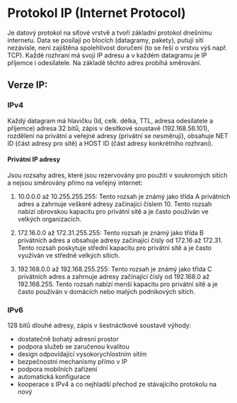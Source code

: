 # Protokol IP (Internet Protocol)
Je datový protokol na síťové vrstvě a tvoří základní protokol dnešnímu internetu. Data se posílají po blocích (datagramy, pakety), putují sítí nezávisle, není zajištěna spolehlivost doručení (to se řeší o vrstvu výš např. TCP). Každé rozhraní má svoji IP adresu a v každém datagramu je IP příjemce i odesílatele. Na základě těchto adres probíhá směrování. 

## Verze IP: 
### IPv4 
Každý datagram má hlavičku (Id, celk. délka, TTL, adresa odesílatele a příjemce) adresa 32 bitů, zápis v desítkové soustavě (192.168.56.101), rozdělení na privátní a veřejné adresy (privátní se nesměrují), obsahuje NET ID (část adresy pro sítě) a HOST ID (část adresy konkrétního rozhraní).

#### Privátní IP adresy
Jsou rozsahy adres, které jsou rezervovány pro použití v soukromých sítích a nejsou směrovány přímo na veřejný internet:

1. 10.0.0.0 až 10.255.255.255:
   Tento rozsah je známý jako třída A privátních adres a zahrnuje veškeré adresy začínající číslem 10. Tento rozsah nabízí obrovskou kapacitu pro privátní sítě a je často používán ve velkých organizacích.

2. 172.16.0.0 až 172.31.255.255:
   Tento rozsah je známý jako třída B privátních adres a obsahuje adresy začínající čísly od 172.16 až 172.31. Tento rozsah poskytuje střední kapacitu pro privátní sítě a je často využíván ve středně velkých sítích.

3. 192.168.0.0 až 192.168.255.255:
   Tento rozsah je známý jako třída C privátních adres a zahrnuje adresy začínající čísly od 192.168.0 až 192.168.255. Tento rozsah nabízí menší kapacitu pro privátní sítě a je často používán v domácích nebo malých podnikových sítích.

### IPv6 
128 bitů dlouhé adresy, zápis v šestnáctkové soustavě výhody:
-  dostatečně bohatý adresní prostor
- podpora služeb se zaručenou kvalitou
- design odpovídající vysokorychlostním sítím
- bezpečnostní mechanismy přímo v IP
- podpora mobilních zařízení
- automatická konfigurace
- kooperace s IPv4 a co nejhladší přechod ze stávajícího protokolu na nový
